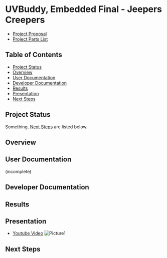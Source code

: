 # UVBuddy, Embedded Final - Jeepers Creepers 
- [Project Proposal](https://iowa-my.sharepoint.com/:w:/r/personal/glflores_uiowa_edu/Documents/___Current%20Class%20Notes___/Embedded%20Systems/Final%20Project/Project%20Proposal.docx?d=w1a164883213d411382a67cb6917169d1&csf=1&web=1&e=GEbP55)
- [Project Parts List](https://iowa-my.sharepoint.com/:x:/r/personal/tstffn_uiowa_edu/Documents/UVBuddy%20Parts.xlsx?d=we03a8d23e8b14841ab5d910d4a1e777e&csf=1&web=1&e=9zfQYW)

## Table of Contents
- [Project Status](#project-status)
- [Overview](#overview)
- [User Documentation](#user-documentation)
- [Developer Documentation](#developer-documentation)
- [Results](#results) 
- [Presentation](#presentation)
- [Next Steps](#next-steps) 

## Project Status 
Something. [Next Steps](#next-steps) are listed below.

## Overview 

## User Documentation
(incomplete) 

## Developer Documentation 

## Results 

## Presentation
- [Youtube Video](https://www.youtube.com/watch?v=eEAE1UoE34o&t=2s)
![Picture1](https://github.com/Naitry/UVBuddy/assets/124198528/778416e9-3bb4-41ad-8dfc-6aa972a2244e)

## Next Steps 
